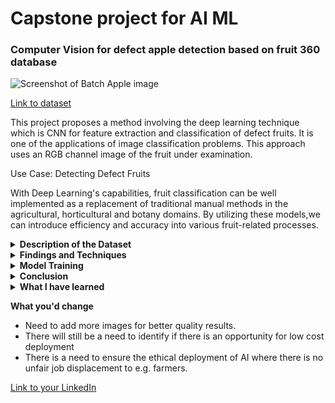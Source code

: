 # Capstone project for AI ML

### Computer Vision for defect apple detection based on fruit 360 database

![Screenshot of Batch Apple image](https://i.imgur.com/boAPlwo.jpg)

[Link to dataset](https://github.com/sallez9/SCTPAIMLcapstone.git)


This project proposes a method involving the deep learning technique which is CNN for feature extraction and classification of defect fruits. It is one of the applications of image classification problems. This approach uses an RGB channel image of the fruit under examination.

Use Case: Detecting Defect Fruits

With Deep Learning's capabilities, fruit classification can be well implemented as a replacement of traditional manual methods in the agricultural, horticultural and botany domains. By utilizing these models,we can introduce efficiency and accuracy into various fruit-related processes.

<details>
<summary><b>Description of the Dataset</b></summary>
The dataset used in this project is derived from the [Fruits 360 dataset](https://github.com/fruits-360) (Version: 2020.05.18.0), which is a comprehensive collection of images featuring various fruits and vegetables. The dataset is publicly available under the CC-BY-SA 4.0 license, allowing for both academic and commercial use with appropriate attribution. This dataset is organized into three main subsets: training, test, and validation, with a diverse array of classes representing different types of fruits and vegetables. For instance, in the training set, you may find separate folders for specific fruit classes, such as "apple red," "apple hit," and "apple rotten." This granularity allows for the exploration of multiple characteristics, such as freshness or damage, within a single fruit type. AI ML CV can be used to automate apple quality visual inspection via DL CNN. By analyzing images of apples, algorithms can accurately identify defects like bruises, blemishes, and wormholes, ensuring that only high-quality fruits reach consumers.
</details>

<details>
<summary><b>Findings and Techniques</b></summary>
To prepare the dataset for our project focused on produce quality visual inspection for fresh or defective apples, we needed to consolidate certain classes. Specifically, we aimed to merge the "apple hit" and "apple rotten" classes into a single category, which we termed "apple defect". This allowed us to simplify the task of classifying defect versus fresh apples. 
To achieve this, we used Python scripting to rename and merge the files from the "apple hit" and "apple rotten" folders into one unified directory. This step was crucial for balancing the dataset and ensuring that the classifier could distinguish between healthy and defective fruits effectively. These steps provided a solid foundation for the subsequent machine learning and computer vision tasks, ultimately contributing to more accurate fruit quality classification.
The preprocessing involved:
1. **Merge Class folders**: Create class for "fresh apples" and "defect apples". Merge "apple hit" and "apple rotten" folders into one unified defect apple directory. Similarly for fresh apple.
2. **File Renaming**: To avoid filename conflicts, we automatically renamed the files during the merging process, ensuring unique identifiers for each image.
3. **Combine Images based on Class**: Combine the images from the "apple hit" and "apple rotten" classes into "apple defect". Similarly for images from the "apple red 1", "apple red 2" and "apple red 3" classes into "apple fresh".
</details>

<details>
<summary><b>Model Training</b></summary>
  
**1. Early Stopping Prevented Overfitting:**
- The validation accuracy curve starts to plateau or even decline after epoch 3. This indicates that the model is starting to overfit the training data, learning the noise and idiosyncrasies rather than the underlying patterns.
- Early stopping at epoch 3 prevents the model from further training and overfitting, preserving its generalization ability.
  
**2. Model Performance at Epoch 3:**
- The model achieved a training accuracy of around 0.95 and a validation accuracy of around 0.95 at epoch 3. These values suggest that the model has learned the underlying patterns effectively and has reasonable generalization performance.
  
**3. Potential for Improvement:**
- While early stopping at epoch 3 prevented overfitting, it's possible that further training with careful regularization techniques (e.g., L1 or L2 regularization) could have improved the model's performance.
- Exploring different hyperparameter settings or architectural changes might also lead to better results.
  
![Accuracy and loss diagram](https://i.imgur.com/v0rKWwz.jpg)
  
</details>

<details>
<summary><b>Conclusion</b></summary>
We created a fairly accurate image classifier, as:
The model accurately predicted most of the considered apple fresh or defect categories.
The model can incorrectly label where the apples appear similar in colors and shapes, they can be challenging for the model to classify. 
  
![Screenshot of confusion matrix](https://i.imgur.com/JcQpv6h.jpg)

This can be improved by training the model with additional data using data augmentation in Keras, experimenting with adding Batch normalization to the CNN layers to improve and stabilize the learning process, adding more layers to the neural network, Adding L2 regularization, experimenting with the dropout rate, learning rate. Apart from these points, the model does a good job of classifying.
Fruit image classification can be extended to numerous practical applications, from sorting ripe fruits to detecting diseases. It offers efficiency, accuracy, and potential for optimizing inventory management in various industries. Similarly, Deep Learning can also be extended to broader plant species detection, benefiting agricultural industries.Exploring these use cases can create an awareness about potential AI projects in agricultural domain.


</details>

<details>
<summary><b>What I have learned</b></summary>
  
1. Initally, getting the dataset was the focus as our first project milestone was to secure the dataset and I was able to quickly select a popular dataset. However, my intial problem statement lack of a clear business objective that hindered progress. Dataset was further refined again and again.
  
2. Issue of biased datasets: overrepresentation of classes, if the dataset includes mostly apples from a particular farm, the model might not perform well on apples from other farms with different growing conditions or varieties.

</details>
  
**What you'd change**

- Need to add more images for better quality results. 
- There will still be a need to identify if there is an opportunity for low cost deployment 
- There is a need to ensure the ethical deployment of AI where there is no unfair job displacement to e.g. farmers.  

[Link to your LinkedIn](https://www.linkedin.com/in/zubaidah-sallehuddin/)
